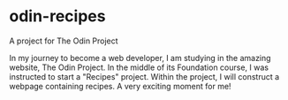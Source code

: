 # odin-recipes
A project for The Odin Project

In my journey to become a web developer, I am studying in the amazing website, The Odin Project. In the middle of its Foundation course, I was instructed to start a "Recipes" project. Within the project, I will construct a webpage containing recipes. A very exciting moment for me!